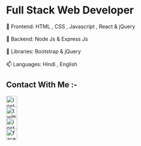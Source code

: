 # Full Stack Web Developer
 👋 Frontend: HTML , CSS , Javascript , React & jQuery
 <br/>
 <br/>
 👀 Backend: Node Js & Express Js
  <br/>
  <br/>
 🌱 Libraries: Bootstrap & jQuery
  <br/>
  <br/>
 📫 Languages: Hindi , English
<!---
iamtusharchaudhary/iamtusharchaudhary is a ✨ special ✨ repository because its `README.md` (this file) appears on your GitHub profile.
You can click the Preview link to take a look at your changes.
--->

<h2>Contact With Me :-</h2>
<a href="https://www.linkedin.com/in/ tusharchaudhary-Tech" target="blank">
   <img src="https://raw.githubusercontent.com/rahuldkjain/github-profile-readme-generator/master/src/images/icons/Social/linked-in-alt.svg" alt="instagram-logo" height="30" width="30" align="center" target="blank"/>
</a>
<br/>
<a href="https://www.twitter.com/in/ Tusharcofficial" target="blank">
 <img src="https://assets-global.website-files.com/5d66bdc65e51a0d114d15891/64cebdd90aef8ef8c749e848_X-EverythingApp-Logo-Twitter.jpg" alt="twitter-logo" height="30" width="30" align="center" target="blank"/>
</a>
<br/>
<a href="https://www.instagram.com/in/ ultimate_tushar_singh" target="blank">
  <img src="https://raw.githubusercontent.com/rahuldkjain/github-profile-readme-generator/master/src/images/icons/Social/instagram.svg" alt="instagram-logo" height="30" width="30" align="center" target="blank"/>
</a>
<br/>
<a href="https://www.facebook.com/in/ imtusharchaudhary" target="blank">
  <img src="https://assets-global.website-files.com/5d66bdc65e51a0d114d15891/64cebdd90aef8ef8c749e848_X-EverythingApp-Logo-Facebook.jpg" alt="facebook-logo" height="30" width="30" align="center"/>
</a>
